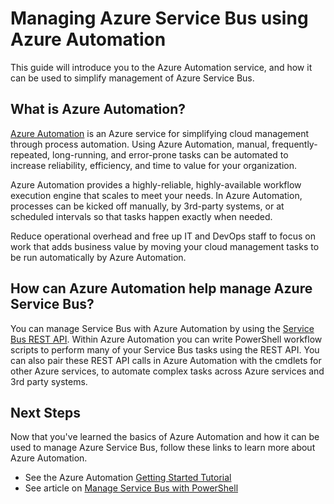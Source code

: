 <properties
    pageTitle="Manage Azure Service Bus using Azure Automation | Microsoft Azure"
    description="Learn about how the Azure Automation service can be used to manage Azure Service Bus."
    services="service-bus, automation"
    documentationCenter=""
    authors="csand-msft"
    manager="eamono"
    editor=""/>

<tags
    ms.service="service-bus"
    ms.workload="na"
    ms.tgt_pltfrm="na"
    ms.devlang="na"
    ms.topic="article"
    ms.date="12/09/2015"
    ms.author="csand"/>



# Managing Azure Service Bus using Azure Automation
This guide will introduce you to the Azure Automation service, and how it can be used to simplify management of Azure Service Bus.

## What is Azure Automation?
[Azure Automation](https://azure.microsoft.com/services/automation/) is an Azure service for simplifying cloud management through process automation. Using Azure Automation, manual, frequently-repeated, long-running, and error-prone tasks can be automated to increase reliability, efficiency, and time to value for your organization.

Azure Automation provides a highly-reliable, highly-available workflow execution engine that scales to meet your needs. In Azure Automation, processes can be kicked off manually, by 3rd-party systems, or at scheduled intervals so that tasks happen exactly when needed.

Reduce operational overhead and free up IT and DevOps staff to focus on work that adds business value by moving your cloud management tasks to be run automatically by Azure Automation.

## How can Azure Automation help manage Azure Service Bus?
You can manage Service Bus with Azure Automation by using the [Service Bus REST API](https://msdn.microsoft.com/library/azure/hh780717.aspx). Within Azure Automation you can write PowerShell workflow scripts to perform many of your Service Bus tasks using the REST API. You can also pair these REST API calls in Azure Automation with the cmdlets for other Azure services, to automate complex tasks across Azure services and 3rd party systems.

## Next Steps
Now that you've learned the basics of Azure Automation and how it can be used to manage Azure Service Bus, follow these links to learn more about Azure Automation.

* See the Azure Automation [Getting Started Tutorial](../automation-create-runbook-from-samples.md)
* See article on [Manage Service Bus with PowerShell](service-bus-powershell-how-to-provision.md)


